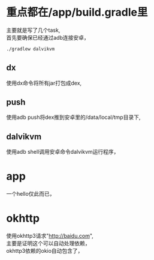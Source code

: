 # 重点都在/app/build.gradle里
主要就是写了几个task,  
首先要确保已经通过adb连接安卓，  
```sh
./gradlew dalvikvm
```

## dx
使用dx命令将所有jar打包成dex,  

## push
使用adb push将dex推到安卓里的/data/local/tmp目录下,  

## dalvikvm
使用adb shell调用安卓命令dalvikvm运行程序，  

# app
一个hello仅此而已，  

# okhttp
使用okhttp3请求"http://baidu.com",  
主要是证明这个可以自动处理依赖，  
okhttp3依赖的okio自动包含了，  
